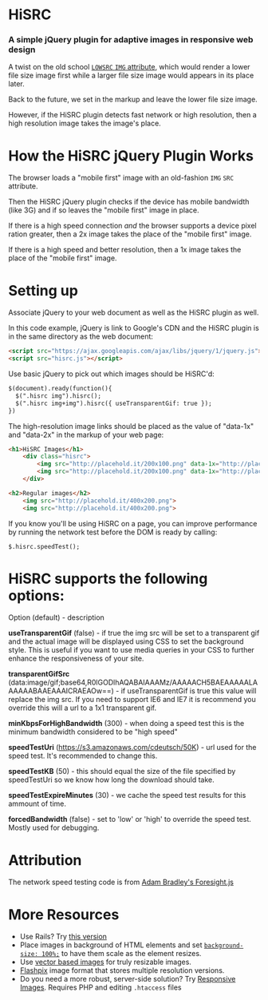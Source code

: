 HiSRC
=====

### A simple jQuery plugin for adaptive images in responsive web design

A twist on the old school [`LOWSRC` `IMG` attribute](http://www.w3.org/TR/html5/obsolete.html#attr-img-lowsrc), which would render a lower file size image first while a larger file size image would appears in its place later. 

Back to the future, we set in the markup and leave the lower file size image.

However, if the HiSRC plugin detects fast network or high resolution, then a high resolution image takes the image's place.

How the HiSRC jQuery Plugin Works
=====

The browser loads a "mobile first" image with an old-fashion `IMG` `SRC` attribute.

Then the HiSRC jQuery plugin checks if the device has mobile bandwidth (like 3G) and if so leaves the "mobile first" image in place.

If there is a high speed connection *and* the browser supports a device pixel ration greater, then a 2x image takes the place of the "mobile first" image.

If there is a high speed and better resolution, then a 1x image takes the place of the "mobile first" image.

Setting up
=====

Associate jQuery to your web document as well as the HiSRC plugin as well.

In this code example, jQuery is link to Google's CDN and the HiSRC plugin is in the same directory as the web document:

```html
<script src="https://ajax.googleapis.com/ajax/libs/jquery/1/jquery.js"></script>
<script src="hisrc.js"></script>
```

Use basic jQuery to pick out which images should be HiSRC'd:

```html
$(document).ready(function(){
  $(".hisrc img").hisrc();
  $(".hisrc img+img").hisrc({ useTransparentGif: true });
})
```

The high-resolution image links should be placed as the value of "data-1x" and "data-2x" in the markup of your web page:


```html
<h1>HiSRC Images</h1>	
	<div class="hisrc">
		<img src="http://placehold.it/200x100.png" data-1x="http://placehold.it/400x200.png" data-2x="http://placehold.it/800x400.png">
		<img src="http://placehold.it/200x100.png" data-1x="http://placehold.it/400x200.png" data-2x="http://placehold.it/800x400.png">
	</div>

<h2>Regular images</h2>	
	<img src="http://placehold.it/400x200.png">
	<img src="http://placehold.it/400x200.png">
```


If you know you'll be using HiSRC on a page, you can improve performance by running the network test before the DOM is ready by calling:

```html
$.hisrc.speedTest();
```

HiSRC supports the following options:
=====

Option (default) - description

__useTransparentGif__ (false) - if true the img src will be set to a transparent gif and the actual image will be displayed using CSS to set the background style. This is useful if you want to use media queries in your CSS to further enhance the responsiveness of your site.

__transparentGifSrc__ (data:image/gif;base64,R0lGODlhAQABAIAAAMz/AAAAACH5BAEAAAAALAAAAAABAAEAAAICRAEAOw==) - if useTransparentGif is true this value will replace the img src. If you need to support IE6 and IE7 it is recommend you override this will a url to a 1x1 transparent gif.

__minKbpsForHighBandwidth__ (300) - when doing a speed test this is the minimum bandwidth considered to be "high speed"

__speedTestUri__ (https://s3.amazonaws.com/cdeutsch/50K) - url used for the speed test. It's recommended to change this.

__speedTestKB__ (50) - this should equal the size of the file specified by speedTestUri so we know how long the download should take.

__speedTestExpireMinutes__ (30) - we cache the speed test results for this ammount of time.

__forcedBandwidth__ (false) - set to 'low' or 'high' to override the speed test. Mostly used for debugging.


Attribution
=====

The network speed testing code is from [Adam Bradley's Foresight.js](https://github.com/adamdbradley/foresight.js)


More Resources
=====

* Use Rails? Try [this version](https://github.com/haihappen/hisrc-rails)
* Place images in background of HTML elements and set [`background-size: 100%;`](http://caniuse.com/#search=background-size) to have them scale as the element resizes. 
* Use [vector based images](http://caniuse.com/#search=svg) for truly resizable images. 
* [Flashpix](http://en.wikipedia.org/wiki/FlashPix) image format that stores multiple resolution versions. 
* Do you need a more robust, server-side solution? Try 
[Responsive Images](https://github.com/filamentgroup/Responsive-Images). Requires PHP and editing `.htaccess` files

